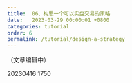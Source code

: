 ```yaml
---
title:  06、构思一个可以实盘交易的策略
date:   2023-03-29 00:00:01 +0800
categories: tutorial
order: 6
permalink: /tutorial/design-a-strategy
---
```


（文章编辑中）

20230416 1750


